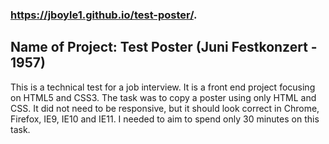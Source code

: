 ### https://jboyle1.github.io/test-poster/.

## Name of Project: Test Poster (Juni Festkonzert - 1957)

This is a technical test for a job interview. It is a front end project focusing on HTML5 and CSS3. The task was to copy a poster using only HTML and CSS. It did not need to be responsive, but it should look correct in Chrome, Firefox, IE9, IE10 and IE11. I needed to aim to spend only 30 minutes on this task.


 
